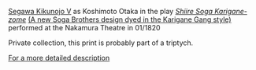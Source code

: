 [Segawa Kikunojo V](..//exhibition/group-7) as Koshimoto Otaka in the play _[Shiire Soga Karigane-zome](/exhibition/group-6)_ [(A new Soga Brothers design dyed in the Karigane Gang style)](/exhibition/group-6) performed at the Nakamura Theatre in 01/1820

Private collection, this print is probably part of a triptych.


[For a more detailed description](../text272.htm)
